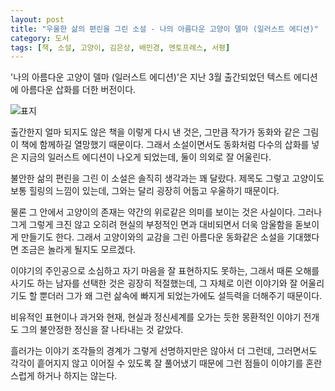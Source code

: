 ```yaml
---
layout: post
title: "우울한 삶의 편린을 그린 소설 - 나의 아름다운 고양이 델마 (일러스트 에디션)"
category: 도서
tags: [책, 소설, 고양이, 김은상, 배민경, 멘토프레스, 서평]
---
```


'나의 아름다운 고양이 델마 (일러스트 에디션)'은
지난 3월 출간되었던 텍스트 에디션에 아름다운 삽화를 더한 버전이다.

![표지](https://lh3.googleusercontent.com/SX238ygah3po04vgbParymmd6Un5Ye0d-4f1SHw8-CcwdwkoNiVdbeXC_Hr0G6tqeFZQtCXPhKqDJg=s480)

출간한지 얼마 되지도 않은 책을 이렇게 다시 낸 것은,
그만큼 작가가 동화와 같은 그림이 책에 함께하길 열망했기 때문이다.
그래서 소설이면서도 동화처럼 다수의 삽화를 넣은 지금의 일러스트 에디션이 나오게 되었는데,
둘이 의외로 잘 어울린다.

불안한 삶의 편린을 그린 이 소설은
솔직히 생각과는 꽤 달랐다.
제목도 그렇고 고양이도 보통 힐링의 느낌이 있는데,
그와는 달리 굉장히 어둡고 우울하기 때문이다.

물론 그 안에서 고양이의 존재는 약간의 위로같은 의미를 보이는 것은 사실이다.
그러나 그게 그렇게 크진 않고
오히려 현실의 부정적인 면과 대비되면서 더욱 암울함을 돋보이게 만들기도 한다.
그래서 고양이와의 교감을 그린 아름다운 동화같은 소설을 기대했다면 조금은 놀라게 될지도 모르겠다.

이야기의 주인공으로 소심하고 자기 마음을 잘 표현하지도 못하는,
그래서 때론 오해를 사기도 하는 남자를 선택한 것은 굉장히 적절했는데,
그 자체로 이런 이야기와 잘 어울리기도 할 뿐더러
그가 왜 그런 삶속에 빠지게 되었는가에도 설득력을 더해주기 때문이다.

비유적인 표현이나 과거와 현재, 현실과 정신세계를 오가는 듯한 몽환적인 이야기 전개도
그의 불안정한 정신을 잘 나타내는 것 같았다.

흘러가는 이야기 조각들의 경계가 그렇게 선명하지만은 않아서 더 그런데,
그러면서도 각각이 흩어지지 않고 이어질 수 있도록 잘 풀어냈기 때문에
그런 점들이 이야기를 혼란스럽게 하거나 하지는 않는다.
